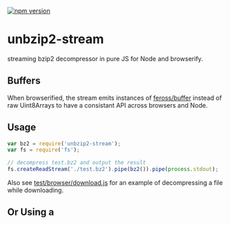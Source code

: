 [![npm version](https://badge.fury.io/js/unbzip2-stream.svg)](http://badge.fury.io/js/unbzip2-stream)

unbzip2-stream
===
streaming bzip2 decompressor in pure JS for Node and browserify.

Buffers
---
When browserified, the stream emits instances of [feross/buffer](https://github.com/feross/buffer) instead of raw Uint8Arrays to have a consistant API across browsers and Node.

Usage
---
``` js
var bz2 = require('unbzip2-stream');
var fs = require('fs');

// decompress test.bz2 and output the result
fs.createReadStream('./test.bz2').pipe(bz2()).pipe(process.stdout);
```

Also see [test/browser/download.js](https://github.com/regular/unbzip2-stream/blob/master/test/browser/download.js) for an example of decompressing a file while downloading.

Or Using a <script> tag
---

```
<script src="https://npm-cdn.info/unbzip2-stream/dist/unbzip2-stream.min.js">
<script>
    var myStream = window.unbzip2Stream();
    // now pipe stuff through it (see above)
</script>
```

Tests
---
To run tests in Node:

    npm run test

To run tests in PhantomJS

    npm run browser-test

Additional Tests
----------------
There are two more tests that specifically test decompression of a very large file. Because I don't want to include large binary files in this repository, the files are created by running an npm script.

    npm run prepare-long-test

You can now

    npm run long-test

And to run a test in chrome that downloads and decompresses a large binary file

    npm run download-test

Open the browser's console to see the output.

